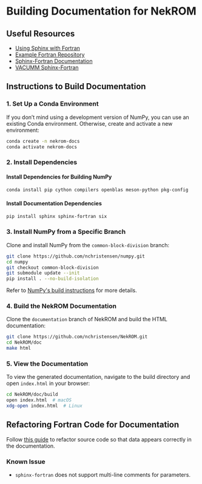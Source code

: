# Building Documentation for NekROM

## Useful Resources
- [Using Sphinx with Fortran](https://ostueker.github.io/Example_Fortran/UsingSphinxFortran.html)
- [Example Fortran Repository](https://github.com/ostueker/Example_Fortran)
- [Sphinx-Fortran Documentation](https://sphinx-fortran.readthedocs.io/en/latest/user.autodoc.html)
- [VACUMM Sphinx-Fortran](https://github.com/VACUMM/sphinx-fortran/tree/master)

## Instructions to Build Documentation

### 1. Set Up a Conda Environment
If you don’t mind using a development version of NumPy, you can use an existing Conda environment. Otherwise, create and activate a new environment:
```sh
conda create -n nekrom-docs
conda activate nekrom-docs
```

### 2. Install Dependencies

#### Install Dependencies for Building NumPy
```sh
conda install pip cython compilers openblas meson-python pkg-config
```

#### Install Documentation Dependencies
```sh
pip install sphinx sphinx-fortran six
```

### 3. Install NumPy from a Specific Branch
Clone and install NumPy from the `common-block-division` branch:
```sh
git clone https://github.com/nchristensen/numpy.git
cd numpy
git checkout common-block-division
git submodule update --init
pip install . --no-build-isolation
```
Refer to [NumPy's build instructions](https://numpy.org/doc/stable//building/index.html#building-from-source-to-use-numpy) for more details.

### 4. Build the NekROM Documentation
Clone the `documentation` branch of NekROM and build the HTML documentation:
```sh
git clone https://github.com/nchristensen/NekROM.git
cd NekROM/doc
make html
```

### 5. View the Documentation
To view the generated documentation, navigate to the build directory and open `index.html` in your browser:
```sh
cd NekROM/doc/build
open index.html  # macOS
xdg-open index.html  # Linux
```

## Refactoring Fortran Code for Documentation
Follow [this guide](https://ostueker.github.io/Example_Fortran/RefactoringFortranForSphinx.html) to refactor source code so that data appears correctly in the documentation.

### Known Issue
- `sphinx-fortran` does not support multi-line comments for parameters.
